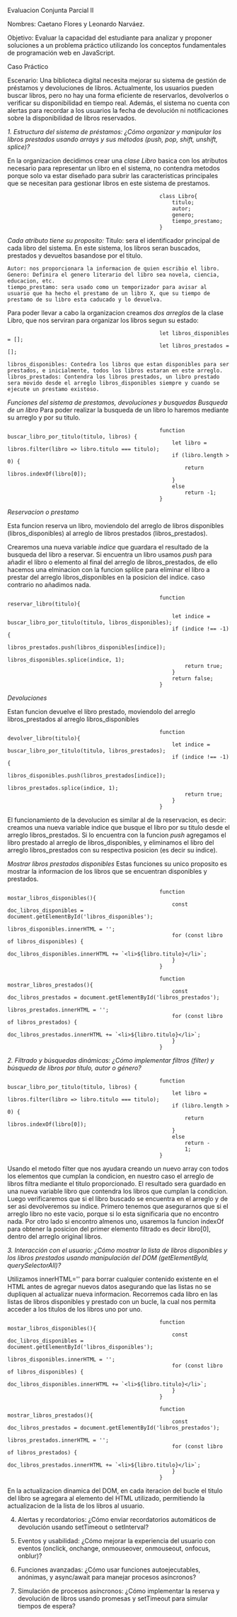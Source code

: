 Evaluacion Conjunta Parcial II

Nombres: Caetano Flores y Leonardo Narváez.

Objetivo: Evaluar la capacidad del estudiante para analizar y proponer soluciones a un problema práctico 
utilizando los conceptos fundamentales de programación web en JavaScript. 

Caso Práctico 

Escenario: Una biblioteca digital necesita mejorar su sistema de gestión de préstamos y devoluciones de 
libros. Actualmente, los usuarios pueden buscar libros, pero no hay una forma eficiente de reservarlos, 
devolverlos o verificar su disponibilidad en tiempo real. Además, el sistema no cuenta con alertas para 
recordar a los usuarios la fecha de devolución ni notificaciones sobre la disponibilidad de libros reservados. 

*1. Estructura del sistema de préstamos: ¿Cómo organizar y manipular los libros prestados usando arrays y sus métodos (push, pop, shift, unshift, splice)?*

En la organizacion decidimos crear una *clase Libro* basica con los atributos necesario para representar un libro en el sistema, no contendra metodos porque solo va estar diseñado para subrir las caracteristicas principales que se necesitan para gestionar libros en este sistema de prestamos. 

                                                    class Libro{
                                                        titulo;
                                                        autor;
                                                        genero;
                                                        tiempo_prestamo;
                                                    }

*Cada atributo tiene su proposito:*
    Titulo: sera el identificador principal de cada libro del sistema. En este sistema, los libros seran buscados, prestados y devueltos basandose por el titulo.

    Autor: nos proporcionara la informacion de quien escribio el libro.
    Genero: Definira el genero literario del libro sea novela, ciencia, educacion, etc.
    tiempo_prestamo: sera usado como un temporizador para avisar al usuario que ha hecho el prestamo de un libro X, que su tiempo de prestamo de su libro esta caducado y lo devuelva.

Para poder llevar a cabo la organizacion creamos *dos arreglos* de la clase Libro, que nos serviran para organizar los libros segun su estado:

                                                    let libros_disponibles = [];
                                                    let libros_prestados = [];

    libros_disponibles: Contedra los libros que estan disponibles para ser prestados, e inicialmente, todos los libros estaran en este arreglo.
    libros_prestados: Contendra los libros prestados, un libro prestado sera movido desde el arreglo libros_disponibles siempre y cuando se ejecute un prestamo existoso.

*Funciones del sistema de prestamos, devoluciones y busquedas*
*Busqueda de un libro*
Para poder realizar la busqueda de un libro lo haremos mediante su arreglo y por su titulo.  

                                                    function buscar_libro_por_titulo(titulo, libros) { 
                                                        let libro = libros.filter(libro => libro.titulo === titulo);
                                                        if (libro.length > 0) {
                                                            return libros.indexOf(libro[0]);
                                                        }
                                                        else
                                                            return -1;
                                                    }


*Reservacion o prestamo*

Esta funcion reserva un libro, moviendolo del arreglo de libros disponibles (libros_disponibles) al arreglo de libros prestados (libros_prestados).

Crearemos una nueva variable *indice* que guardara el resultado de la busqueda del libro a reservar.
Si encuentra un libro usamos *push* para añadir el libro o elemento al final del arreglo de libros_prestados, de ello hacemos una elminacion con la funcion splilce para eliminar el libro a prestar del arreglo libros_disponibles en la posicion del indice.
caso contrario no añadimos nada.

                                                    function reservar_libro(titulo){

                                                        let indice = buscar_libro_por_titulo(titulo, libros_disponibles);
                                                        if (indice !== -1) {
                                                            libros_prestados.push(libros_disponibles[indice]);
                                                            libros_disponibles.splice(indice, 1);
                                                            return true;
                                                        }
                                                        return false;
                                                    }

*Devoluciones*

Estan funcion devuelve el libro prestado, moviendolo del arreglo libros_prestados al arreglo libros_disponibles


                                                    function devolver_libro(titulo){
                                                        let indice = buscar_libro_por_titulo(titulo, libros_prestados);
                                                        if (indice !== -1) {
                                                            libros_disponibles.push(libros_prestados[indice]);
                                                            libros_prestados.splice(indice, 1);
                                                            return true;
                                                        }
                                                    }

El funcionamiento de la devolucion es similar al de la reservacion, es decir:
creamos una nueva variable indice que busque el libro por su titulo desde el arreglo libros_prestados. Si lo encuentra con la funcion *push* agregamos el libro prestado al arreglo de libros_disponibles, y eliminamos el libro del arreglo libros_prestados con su respectiva posicion (es decir su indice). 

*Mostrar libros prestados disponibles*
Estas funciones su unico proposito es mostrar la informacion de los libros que se encuentran disponibles y prestados.

                                                    function mostar_libros_disponibles(){
                                                        const doc_libros_disponibles = document.getElementById('libros_disponibles');
                                                        libros_disponibles.innerHTML = '';
                                                        for (const libro of libros_disponibles) {
                                                            doc_libros_disponibles.innerHTML += `<li>${libro.titulo}</li>`;
                                                        }
                                                    }

                                                    function mostrar_libros_prestados(){
                                                        const doc_libros_prestados = document.getElementById('libros_prestados');
                                                        libros_prestados.innerHTML = '';
                                                        for (const libro of libros_prestados) {
                                                            doc_libros_prestados.innerHTML += `<li>${libro.titulo}</li>`;
                                                        }
                                                    }



*2. Filtrado y búsquedas dinámicas: ¿Cómo implementar filtros (filter) y búsqueda de libros por título, autor o género?*

                                                    function buscar_libro_por_titulo(titulo, libros) { 
                                                        let libro = libros.filter(libro => libro.titulo === titulo);
                                                        if (libro.length > 0) {
                                                            return libros.indexOf(libro[0]);
                                                        }
                                                        else
                                                            return -
                                                            1;
                                                    }
Usando el metodo filter que nos ayudara creando un nuevo array con todos los elementos que cumplan la condicion, en nuestro caso el arreglo de libros filtra mediante el titulo proporcionado. El resultado sera guardado en una nueva variable libro que contendra los libros que cumplan la condicion.
Luego verificaremos que si el libro buscado se encuentra en el arreglo y de ser asi devolveremos su indice. Primero tenemos que asegurarnos que si el arreglo libro no este vacio, porque si lo esta significaria que no encontro nada. Por otro lado si encontro almenos uno, usaremos la funcion indexOf para obtener la posicion del primer elemento filtrado es decir libro[0], dentro del arreglo original libros. 

*3. Interacción con el usuario: ¿Cómo mostrar la lista de libros disponibles y los libros prestados usando manipulación del DOM (getElementById, querySelectorAll)?*

Utilizamos innerHTML='' para borrar cualquier contenido existente en el HTML antes de agregar nuevos datos asegurando que las listas no se dupliquen al actualizar nueva informacion.
Recorremos cada libro en las listas de libros disponibles y prestado con un bucle, la cual nos permita acceder a los titulos de los libros uno por uno.

                                                    function mostar_libros_disponibles(){
                                                        const doc_libros_disponibles = document.getElementById('libros_disponibles');
                                                        libros_disponibles.innerHTML = '';
                                                        for (const libro of libros_disponibles) {
                                                            doc_libros_disponibles.innerHTML += `<li>${libro.titulo}</li>`;
                                                        }
                                                    }

                                                    function mostrar_libros_prestados(){
                                                        const doc_libros_prestados = document.getElementById('libros_prestados');
                                                        libros_prestados.innerHTML = '';
                                                        for (const libro of libros_prestados) {
                                                            doc_libros_prestados.innerHTML += `<li>${libro.titulo}</li>`;
                                                        }
                                                    }

En la actualizacion dinamica del DOM, en cada iteracion del bucle el titulo del libro se agregara al elemento del HTML utilizado, permitiendo la actualizacion de la lista de los libros al usuario.


4. Alertas y recordatorios: ¿Cómo enviar recordatorios automáticos de devolución usando setTimeout o setInterval? 

5. Eventos y usabilidad: ¿Cómo mejorar la experiencia del usuario con eventos (onclick, onchange, onmouseover, onmouseout, onfocus, onblur)? 

6. Funciones avanzadas: ¿Cómo usar funciones autoejecutables, anónimas, y async/await para manejar procesos asíncronos? 

7. Simulación de procesos asíncronos: ¿Cómo implementar la reserva y devolución de libros usando promesas y setTimeout para simular tiempos de espera? 